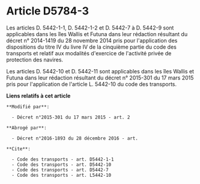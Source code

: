 # Article D5784-3

Les articles D. 5442-1-1, D. 5442-1-2 et D. 5442-7 à D. 5442-9 sont applicables dans les îles Wallis et Futuna dans leur
rédaction résultant du décret n° 2014-1419 du 28 novembre 2014 pris pour l'application des dispositions du titre IV du livre
IV de la cinquième partie du code des transports et relatif aux modalités d'exercice de l'activité privée de protection des
navires. 

Les articles D. 5442-10 et D. 5442-11 sont applicables dans les îles Wallis et Futuna dans leur rédaction résultant du décret
n° 2015-301 du 17 mars 2015 pris pour l'application de l'article L. 5442-10 du code des transports.

**Liens relatifs à cet article**

	**Modifié par**:

	  - Décret n°2015-301 du 17 mars 2015 - art. 2

	**Abrogé par**:

	  - Décret n°2016-1893 du 28 décembre 2016 - art.

	**Cite**:

	  - Code des transports - art. D5442-1-1
	  - Code des transports - art. D5442-10
	  - Code des transports - art. D5442-7
	  - Code des transports - art. L5442-10
